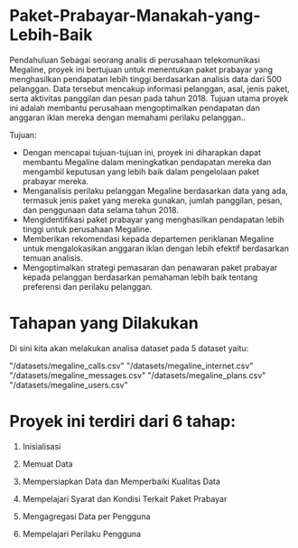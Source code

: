 # Paket-Prabayar-Manakah-yang-Lebih-Baik

Pendahuluan
Sebagai seorang analis di perusahaan telekomunikasi Megaline, proyek ini bertujuan untuk menentukan paket prabayar yang menghasilkan pendapatan lebih tinggi berdasarkan analisis data dari 500 pelanggan. Data tersebut mencakup informasi pelanggan, asal, jenis paket, serta aktivitas panggilan dan pesan pada tahun 2018. Tujuan utama proyek ini adalah membantu perusahaan mengoptimalkan pendapatan dan anggaran iklan mereka dengan memahami perilaku pelanggan..

Tujuan:
- Dengan mencapai tujuan-tujuan ini, proyek ini diharapkan dapat membantu Megaline dalam meningkatkan pendapatan mereka dan mengambil keputusan yang lebih baik dalam pengelolaan paket prabayar mereka.
- Menganalisis perilaku pelanggan Megaline berdasarkan data yang ada, termasuk jenis paket yang mereka gunakan, jumlah panggilan, pesan, dan penggunaan data selama tahun 2018.
- Mengidentifikasi paket prabayar yang menghasilkan pendapatan lebih tinggi untuk perusahaan Megaline.
- Memberikan rekomendasi kepada departemen periklanan Megaline untuk mengalokasikan anggaran iklan dengan lebih efektif berdasarkan temuan analisis.
- Mengoptimalkan strategi pemasaran dan penawaran paket prabayar kepada pelanggan berdasarkan pemahaman lebih baik tentang preferensi dan perilaku pelanggan.

# Tahapan yang Dilakukan
Di sini kita akan melakukan analisa dataset pada 5 dataset yaitu:

"/datasets/megaline_calls.csv"
"/datasets/megaline_internet.csv"
"/datasets/megaline_messages.csv"
"/datasets/megaline_plans.csv"
"/datasets/megaline_users.csv"

# Proyek ini terdiri dari 6 tahap:
1. Inisialisasi

2. Memuat Data

3. Mempersiapkan Data dan Memperbaiki Kualitas Data

4. Mempelajari Syarat dan Kondisi Terkait Paket Prabayar

5. Mengagregasi Data per Pengguna

6. Mempelajari Perilaku Pengguna
